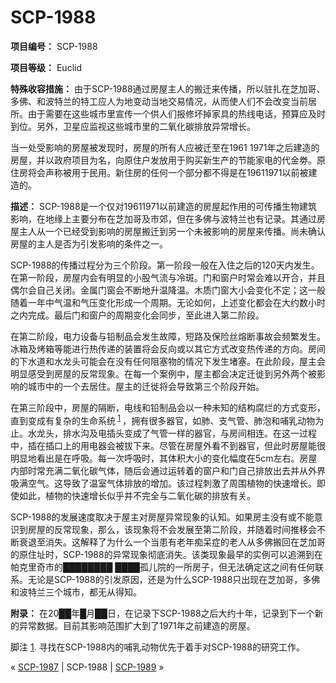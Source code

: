 # SCP-1988
                        


**项目编号：** SCP-1988

**项目等级：** Euclid

**特殊收容措施：** 由于SCP-1988通过房屋主人的搬迁来传播，所以驻扎在芝加哥、多佛、和波特兰的特工应人为地变动当地交易情况，从而使人们不会改变当前居所。由于需要在这些城市里宣传一个供人们报修坏掉家具的热线电话，预算应及时到位。另外，卫星应监视这些城市里的二氧化碳排放异常增长。

当一处受影响的房屋被发现时，房屋的所有人应被迁至在1961 1971年之后建造的房屋，并以政府项目为名，向原住户发放用于购买新生产的节能家电的代金劵。原住房将会声称被用于民用。新住房的任何一个部分都不得是在19611971以前被建造的。

**描述：** SCP-1988是一个仅对19611971以前建造的房屋起作用的可传播生物建筑影响，在地缘上主要分布在芝加哥及市郊，但在多佛与波特兰也有记录。其通过房屋主人从一个已经受到影响的房屋搬迁到另一个未被影响的房屋来传播。尚未确认房屋的主人是否为引发影响的条件之一。

SCP-1988的传播过程分为三个阶段。第一阶段一般在入住之后的120天内发生。在第一阶段，房屋内会有明显的小股气流与冷斑。门和窗户时常会难以开合，并且偶尔会自己关闭。金属门窗会不断地升温降温。木质门窗大小会变化不定；这一般随着一年中气温和气压变化形成一个周期。无论如何，上述变化都会在大约数小时之内完成。最后门和窗户的周期变化会同步，至此进入第二阶段。

在第二阶段，电力设备与铅制品会发生故障，短路及保险丝熔断事故会频繁发生。冰箱及烤箱等能进行热传递的装置将会反向或以其它方式改变热传递的方向。房间的下水道和水龙头可能会在没有任何阻塞物的情况下发生堵塞。在此阶段，屋主会明显感受到房屋的反常现象。在每一个案例中，屋主都会决定迁徙到另外两个被影响的城市中的一个去居住。屋主的迁徙将会导致第三个阶段开始。

在第三阶段中，房屋的隔断，电线和铅制品会以一种未知的结构腐烂的方式变形，直到变成有复杂的生命系统<sup class='footnoteref'>
 <a shape='rect' class='footnoteref' id='footnoteref-1' href='javascript:;' onclick='WIKIDOT.page.utils.scrollToReference(&apos;footnote-1&apos;)'>1</a>
</sup>，拥有很多器官，如肺、支气管、肺泡和哺乳动物为止。水龙头，排水沟及电插头变成了气管一样的器官，与房间相连。在这一过程中，插在插口上的用电器会被拔下来。尽管在房屋外看不到器官，但此时房屋能很明显地看出是在呼吸。每一次呼吸时，其体积大小的变化幅度在5cm左右。房屋内部时常充满二氧化碳气体，随后会通过运转着的窗户和门自己排放出去并从外界吸满空气。这导致了温室气体排放的增加。该过程刺激了周围植物的快速增长。即使如此，植物的快速增长似乎并不完全与二氧化碳的排放有关。

SCP-1988的发展速度取决于屋主对房屋异常现象的认知。如果房主没有或不能意识到房屋的反常现象，那么，该现象将不会发展至第二阶段，并随着时间推移会不断衰退至消失。这解释了为什么一个当患有老年痴呆症的老人从多佛搬回在芝加哥的原住址时，SCP-1988的异常现象彻底消失。该类现象最早的实例可以追溯到在帕克里奇市的████████ ████孤儿院的一所房子，但无法确定这之间有任何联系。无论是SCP-1988的引发原因，还是为什么SCP-1988只出现在芝加哥，多佛和波特兰三个城市，都无从得知。

**附录：** 在20██年█月██日，在记录下SCP-1988之后大约十年，记录到下一个新的异常数据。目前其影响范围扩大到了1971年之前建造的房屋。


脚注
<a shape='rect' href='javascript:;' onclick='WIKIDOT.page.utils.scrollToReference(&apos;footnoteref-1&apos;)'>1</a>. 寻找在SCP-1988内的哺乳动物优先于着手对SCP-1988的研究工作。



« [SCP-1987](/scp-1987) | SCP-1988 | [SCP-1989](/scp-1989) »





                    